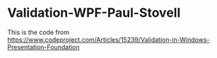 # Validation-WPF-Paul-Stovell

This is the code from https://www.codeproject.com/Articles/15239/Validation-in-Windows-Presentation-Foundation
